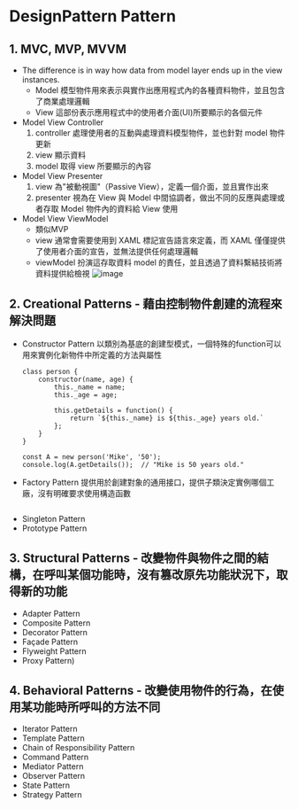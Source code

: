# DesignPattern Pattern


## 1. MVC, MVP, MVVM
- The difference is in way how data from model layer ends up in the view instances.
    - Model 
        模型物件用來表示與實作出應用程式內的各種資料物件，並且包含了商業處理邏輯
    - View 
        這部份表示應用程式中的使用者介面(UI)所要顯示的各個元件
- Model View Controller
    1. controller 處理使用者的互動與處理資料模型物件，並也針對 model 物件更新
    2. view 顯示資料
    3. model 取得 view 所要顯示的內容
- Model View Presenter
    1. view 為"被動視圖"（Passive View），定義一個介面，並且實作出來
    2. presenter 視為在 View 與 Model 中間協調者，做出不同的反應與處理或者存取 Model 物件內的資料給 View 使用
- Model View ViewModel
    - 類似MVP
    - view 通常會需要使用到 XAML 標記宣告語言來定義，而 XAML 僅僅提供了使用者介面的宣告，並無法提供任何處理邏輯
    - viewModel 扮演這存取資料 model 的責任，並且透過了資料繫結技術將資料提供給檢視
![image](https://github.com/Ccj82378/LearningNote/blob/main/img/MVC_MPV_MVVM.png)

## 2. Creational Patterns - 藉由控制物件創建的流程來解決問題
- Constructor Pattern
    以類別為基底的創建型模式，一個特殊的function可以用來實例化新物件中所定義的方法與屬性
    ```
    class person {
        constructor(name, age) {
            this._name = name;
            this._age = age;

            this.getDetails = function() {
                return `${this._name} is ${this._age} years old.`
            };
        }
    }

    const A = new person('Mike', '50');
    console.log(A.getDetails());  // "Mike is 50 years old."
    ```
- Factory Pattern
    提供用於創建對象的通用接口，提供子類決定實例哪個工廠，沒有明確要求使用構造函數
    ```
    
    ```
- Singleton Pattern
- Prototype Pattern
## 3. Structural Patterns - 改變物件與物件之間的結構，在呼叫某個功能時，沒有篡改原先功能狀況下，取得新的功能
- Adapter Pattern 
- Composite Pattern
- Decorator Pattern 
- Façade Pattern
- Flyweight Pattern 
- Proxy Pattern)
## 4. Behavioral Patterns - 改變使用物件的行為，在使用某功能時所呼叫的方法不同
- Iterator Pattern
- Template Pattern
- Chain of Responsibility Pattern
- Command Pattern 
- Mediator Pattern
- Observer Pattern
- State Pattern
- Strategy Pattern